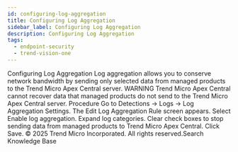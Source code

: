 ```yaml
---
id: configuring-log-aggregation
title: Configuring Log Aggregation
sidebar_label: Configuring Log Aggregation
description: Configuring Log Aggregation
tags:
  - endpoint-security
  - trend-vision-one
---
```


 Configuring Log Aggregation Log aggregation allows you to conserve network bandwidth by sending only selected data from managed products to the Trend Micro Apex Central server. WARNING Trend Micro Apex Central cannot recover data that managed products do not send to the Trend Micro Apex Central server. Procedure Go to Detections → Logs → Log Aggregation Settings. The Edit Log Aggregation Rule screen appears. Select Enable log aggregation. Expand log categories. Clear check boxes to stop sending data from managed products to Trend Micro Apex Central. Click Save. © 2025 Trend Micro Incorporated. All rights reserved.Search Knowledge Base